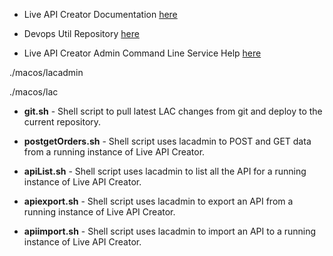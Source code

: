 - Live API Creator Documentation [here](https://docops.ca.com/ca-live-api-creator/5-2/en/installing-and-upgrading/install-and-use-the-command-line-utilities-for-devops)

- Devops Util Repository [here](https://github.com/EspressoLogicCafe/Examples/tree/master/liveapicreator-devops)

- Live API Creator Admin Command Line Service Help [here](https://github.com/EspressoLogicCafe/CALiveAPICreatorAdminCLI)

./macos/lacadmin 

./macos/lac


- **git.sh** - Shell script to pull latest LAC changes from git and deploy to the current repository.

- **postgetOrders.sh** - Shell script uses lacadmin to POST and GET data from a running instance of Live API Creator.

- **apiList.sh** - Shell script uses lacadmin to list all the API for a running instance of Live API Creator.

- **apiexport.sh** - Shell script uses lacadmin to export an API from a running instance of Live API Creator.

- **apiimport.sh** - Shell script uses lacadmin to import an API to a running instance of Live API Creator.
